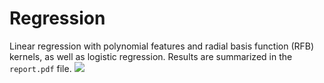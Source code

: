# Regression
Linear regression with polynomial features and radial basis function (RFB) kernels, as well as logistic regression. Results are summarized in the ```report.pdf``` file.
![](https://i.ibb.co/hDdWY7s/optimal-val.png)